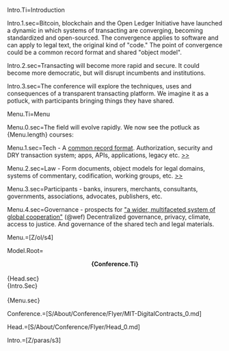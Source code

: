 Intro.Ti=Introduction

Intro.1.sec=Bitcoin, blockchain and the Open Ledger Initiative have launched a dynamic in which systems of transacting are converging, becoming standardized and open-sourced.  The convergence applies to software and can apply to legal text, the original kind of "code."  The point of convergence could be a common record format and shared "object model".

Intro.2.sec=Transacting will become more rapid and secure.  It could become more democratic, but will disrupt incumbents and institutions.

Intro.3.sec=The conference will explore the techniques, uses and consequences of a transparent transacting platform.  We imagine it as a potluck, with participants bringing things they have shared.

Menu.Ti=Menu

Menu.0.sec=The field will evolve rapidly.  We now see the potluck as {Menu.length} courses:

Menu.1.sec=Tech - A <a href="/index.php?action=doc&file=S/About/Conference/Stack/PDS/Tech_0.md">common record format</a>.  Authorization, security and DRY transaction system; apps, APIs, applications, legacy etc. <a href="index.php?action=doc&file=S/About/Conference/Stack/Hourglass_0.md">>></a>

Menu.2.sec=Law - Form documents, object models for legal domains, systems of commentary, codification, working groups, etc. <a href="/index.php?action=doc&file=S/About/Conference/Stack/PDS/LegalDocuments_0.md">>></a>

Menu.3.sec=Participants - banks, insurers, merchants, consultants, governments, associations, advocates, publishers, etc.

Menu.4.sec=Governance - prospects for <a href="https://www.tni.org/en/publication/multi-stakeholderism-a-corporate-push-for-a-new-form-of-global-governance">"a wider, multifaceted system of global cooperation"</a> (@wef)  Decentralized governance, privacy, climate, access to justice.  And governance of the shared tech and legal materials.

Menu.=[Z/ol/s4]

Model.Root=<center><b>{Conference.Ti}</b></center><br>{Head.sec}<br>{Intro.Sec}<br><br>{Menu.sec}  

Conference.=[S/About/Conference/Flyer/MIT-DigitalContracts_0.md]

Head.=[S/About/Conference/Flyer/Head_0.md]

Intro.=[Z/paras/s3]